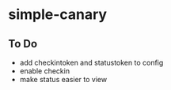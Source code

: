 # simple-canary

## To Do
- add checkintoken and statustoken to config
- enable checkin
- make status easier to view
